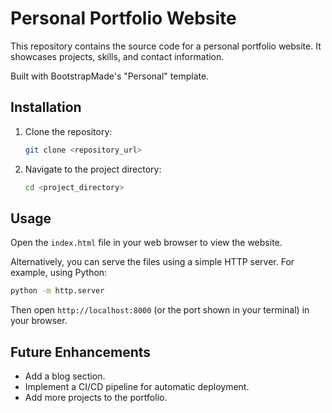 # Personal Portfolio Website

This repository contains the source code for a personal portfolio website. It showcases projects, skills, and contact information.

Built with BootstrapMade's "Personal" template.

## Installation

1. Clone the repository:
   ```bash
   git clone <repository_url>
   ```
2. Navigate to the project directory:
   ```bash
   cd <project_directory>
   ```

## Usage

Open the `index.html` file in your web browser to view the website.

Alternatively, you can serve the files using a simple HTTP server. For example, using Python:

```bash
python -m http.server
```

Then open `http://localhost:8000` (or the port shown in your terminal) in your browser.

## Future Enhancements

- Add a blog section.
- Implement a CI/CD pipeline for automatic deployment.
- Add more projects to the portfolio.
